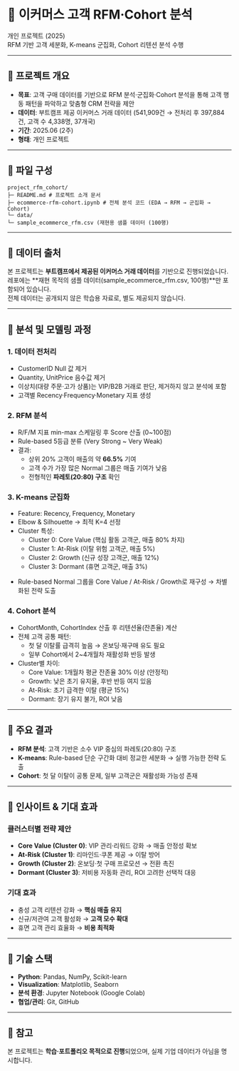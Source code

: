 # 📌 이커머스 고객 RFM·Cohort 분석
개인 프로젝트 (2025)  
RFM 기반 고객 세분화, K-means 군집화, Cohort 리텐션 분석 수행

---

## 📄 프로젝트 개요
- **목표**: 고객 구매 데이터를 기반으로 RFM 분석·군집화·Cohort 분석을 통해 고객 행동 패턴을 파악하고 맞춤형 CRM 전략을 제안  
- **데이터**: 부트캠프 제공 이커머스 거래 데이터 (541,909건 → 전처리 후 397,884건, 고객 수 4,338명, 37개국)
- **기간**: 2025.06 (2주)  
- **형태**: 개인 프로젝트  

---

## 📂 파일 구성
```
project_rfm_cohort/
├─ README.md # 프로젝트 소개 문서
├─ ecommerce-rfm-cohort.ipynb # 전체 분석 코드 (EDA → RFM → 군집화 → Cohort)
└─ data/
└─ sample_ecommerce_rfm.csv (재현용 샘플 데이터 (100행)
```
---

## 📄 데이터 출처
본 프로젝트는 **부트캠프에서 제공된 이커머스 거래 데이터**를 기반으로 진행되었습니다.  
레포에는 **재현 목적의 샘플 데이터(sample_ecommerce_rfm.csv, 100행)**만 포함되어 있습니다.  
전체 데이터는 공개되지 않은 학습용 자료로, 별도 제공되지 않습니다.

---

## 📄 분석 및 모델링 과정
### 1. 데이터 전처리
- CustomerID Null 값 제거
- Quantity, UnitPrice 음수값 제거
- 이상치(대량 주문·고가 상품)는 VIP/B2B 거래로 판단, 제거하지 않고 분석에 포함
- 고객별 Recency·Frequency·Monetary 지표 생성

### 2. RFM 분석
- R/F/M 지표 min-max 스케일링 후 Score 산출 (0~100점)  
- Rule-based 5등급 분류 (Very Strong ~ Very Weak)
- 결과:  
  - 상위 20% 고객이 매출의 약 **66.5%** 기여  
  - 고객 수가 가장 많은 Normal 그룹은 매출 기여가 낮음  
  - 전형적인 **파레토(20:80) 구조** 확인  

### 3. K-means 군집화
- Feature: Recency, Frequency, Monetary  
- Elbow & Silhouette → 최적 K=4 선정  
- Cluster 특성:  
  - Cluster 0: Core Value (핵심 활동 고객군, 매출 80% 차지)
  - Cluster 1: At-Risk (이탈 위험 고객군, 매출 5%) 
  - Cluster 2: Growth (신규 성장 고객군, 매출 12%)  
  - Cluster 3: Dormant (휴면 고객군, 매출 3%)
*  Rule-based Normal 그룹을 Core Value / At-Risk / Growth로 재구성 → 차별화된 전략 도출

### 4. Cohort 분석
- CohortMonth, CohortIndex 산출 후 리텐션율(잔존율) 계산  
- 전체 고객 공통 패턴:  
  - 첫 달 이탈률 급격히 높음 → 온보딩·재구매 유도 필요  
  - 일부 Cohort에서 2~4개월차 재활성화 반등 발생  
- Cluster별 차이:  
  - Core Value: 1개월차 평균 잔존율 30% 이상 (안정적)  
  - Growth: 낮은 초기 유지율, 후반 반등 여지 있음  
  - At-Risk: 초기 급격한 이탈 (평균 15%)  
  - Dormant: 장기 유지 불가, ROI 낮음  
---

## 📄 주요 결과
- **RFM 분석**: 고객 기반은 소수 VIP 중심의 파레토(20:80) 구조  
- **K-means**: Rule-based 단순 구간화 대비 정교한 세분화 → 실행 가능한 전략 도출  
- **Cohort**: 첫 달 이탈이 공통 문제, 일부 고객군은 재활성화 가능성 존재  


---

## 📄 인사이트 & 기대 효과  

### 클러스터별 전략 제안  
- **Core Value (Cluster 0)**: VIP 관리·리워드 강화 → 매출 안정성 확보  
- **At-Risk (Cluster 1)**: 리마인드·쿠폰 제공 → 이탈 방어  
- **Growth (Cluster 2)**: 온보딩·첫 구매 프로모션 → 전환 촉진  
- **Dormant (Cluster 3)**: 저비용 자동화 관리, ROI 고려한 선택적 대응  

### 기대 효과  
- 충성 고객 리텐션 강화 → **핵심 매출 유지**  
- 신규/저관여 고객 활성화 → **고객 모수 확대**  
- 휴면 고객 관리 효율화 → **비용 최적화**  

---

## 📄 기술 스택  
- **Python**: Pandas, NumPy, Scikit-learn  
- **Visualization**: Matplotlib, Seaborn  
- **분석 환경**: Jupyter Notebook (Google Colab)  
- **협업/관리**: Git, GitHub  

---

## 📄 참고  
본 프로젝트는 **학습·포트폴리오 목적으로 진행**되었으며, 실제 기업 데이터가 아님을 명시합니다.  
